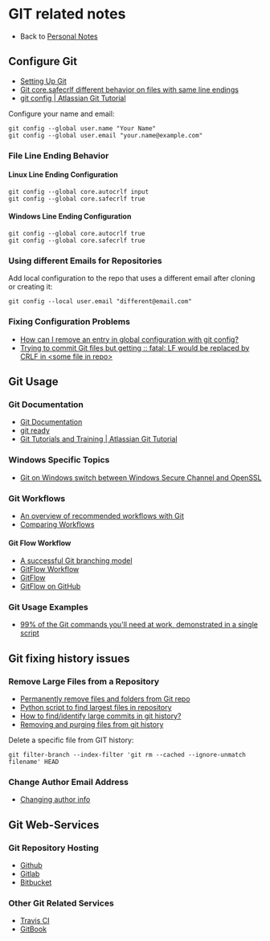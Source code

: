 # GIT related notes

- Back to [Personal Notes](README.md)

## Configure Git

- [Setting Up Git](https://githowto.com/setup)
- [Git core.safecrlf different behavior on files with same line endings](https://stackoverflow.com/questions/19978063/git-core-safecrlf-different-behavior-on-files-with-same-line-endings)
- [git config | Atlassian Git Tutorial](https://www.atlassian.com/git/tutorials/setting-up-a-repository/git-config)

Configure your name and email:

    git config --global user.name "Your Name"
    git config --global user.email "your.name@example.com"

### File Line Ending Behavior

#### Linux Line Ending Configuration

    git config --global core.autocrlf input
    git config --global core.safecrlf true

#### Windows Line Ending Configuration

    git config --global core.autocrlf true
    git config --global core.safecrlf true

### Using different Emails for Repositories

Add local configuration to the repo that uses a different email after cloning or creating it:

    git config --local user.email "different@email.com"

### Fixing Configuration Problems

- [How can I remove an entry in global configuration with git config?](https://stackoverflow.com/questions/11868447/how-can-i-remove-an-entry-in-global-configuration-with-git-config)
- [Trying to commit Git files but getting :: fatal: LF would be replaced by CRLF in \<some file in repo\>](https://stackoverflow.com/questions/15467507/trying-to-commit-git-files-but-getting-fatal-lf-would-be-replaced-by-crlf-in)

## Git Usage

### Git Documentation

- [Git Documentation](https://git-scm.com/doc)
- [git ready](http://gitready.com/)
- [Git Tutorials and Training | Atlassian Git Tutorial](https://www.atlassian.com/git/tutorials)

### Windows Specific Topics

- [Git on Windows switch between Windows Secure Channel and OpenSSL](https://stackoverflow.com/questions/45742607/switch-to-native-windows-secure-channel-library-from-openssl-library-on-wind)

### Git Workflows

- [An overview of recommended workflows with Git](https://git-scm.com/docs/gitworkflows)
- [Comparing Workflows](https://www.atlassian.com/git/tutorials/comparing-workflows)

#### Git Flow Workflow

- [A successful Git branching model](https://nvie.com/posts/a-successful-git-branching-model/)
- [GitFlow Workflow](https://www.atlassian.com/git/tutorials/comparing-workflows/gitflow-workflow)
- [GitFlow](https://www.gitflow.com/)
- [GitFlow on GitHub](https://github.com/nvie/gitflow)

### Git Usage Examples

- [99% of the Git commands you'll need at work, demonstrated in a single script](https://bitbucket.org/BitPusher16/dotfiles/raw/49a01d929dcaebcca68bbb1859b4ac1aea93b073/refs/git/git_examples.sh)

## Git fixing history issues

### Remove Large Files from a Repository

- [Permanently remove files and folders from Git repo](https://dalibornasevic.com/posts/2-permanently-remove-files-and-folders-from-a-git-repository)
- [Python script to find largest files in repository](https://gist.github.com/nk9/b150542ef72abc7974cb#file-largestfiles-py)
- [How to find/identify large commits in git history?](https://stackoverflow.com/questions/10622179/how-to-find-identify-large-commits-in-git-history)
- [Removing and purging files from git history](https://blog.ostermiller.org/git-remove-from-history)

Delete a specific file from GIT history:

    git filter-branch --index-filter 'git rm --cached --ignore-unmatch filename' HEAD

### Change Author Email Address

- [Changing author info](https://help.github.com/en/articles/changing-author-info)

## Git Web-Services

### Git Repository Hosting

- [Github](https://github.com/)
- [Gitlab](https://gitlab.com/)
- [Bitbucket](https://bitbucket.org/)

### Other Git Related Services

- [Travis CI](https://travis-ci.org/)
- [GitBook](https://www.gitbook.com/)
